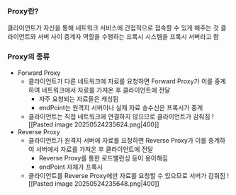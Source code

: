 ### Proxy란?
클라이언트가 자신을 통해 네트워크 서비스에 간접적으로 접속할 수 있게 해주는 것
클라이언트와 서버 사이 중계자 역할을 수행하는 프록시 시스템을 프록시 서버라고 함

### Proxy의 종류
- Forward Proxy
    - 클라이언트가 다른 네트워크에 자료를 요청하면 Forward Proxy가 이를 중계하여 네트워크에서 자료를 가져온 후 클라이언트에 전달
        - 자주 요청되는 자료들은 캐싱됨
        - endPoint는 원격지 서버이나 실제 자료 송수신은 프록시가 중계
    - 클라이언트는 직접 네트워크에 연결하지 않으므로 클라이언트가 감춰짐
      ![[Pasted image 20250524235624.png|400]]
- Reverse Proxy
    - 클라이언트가 원격지 서버에 자료를 요청하면 Reverse Proxy가 이를 중계하여 서버에서 자료를 가져온 후 클라이언트에 전달
        - Reverse Proxy를 통한 로드밸런싱 등이 용이해짐
        - endPoint 자체가 프록시
    - 클라이언트를 Reverse Proxy에만 자료를 요청할 수 있으므로 서버가 감춰짐
      ![[Pasted image 20250524235648.png|400]]